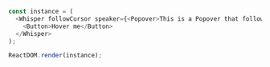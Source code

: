 <!--start-code-->

```js
const instance = (
  <Whisper followCursor speaker={<Popover>This is a Popover that follow cursor</Popover>}>
    <Button>Hover me</Button>
  </Whisper>
);

ReactDOM.render(instance);
```

<!--end-code-->
